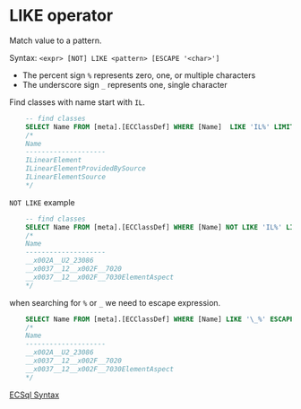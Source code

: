 # LIKE operator

Match value to a pattern.

Syntax: `<expr> [NOT] LIKE <pattern> [ESCAPE '<char>']`

- The percent sign `%` represents zero, one, or multiple characters
- The underscore sign `_` represents one, single character

Find classes with name start with `IL`.

```sql
    -- find classes
    SELECT Name FROM [meta].[ECClassDef] WHERE [Name]  LIKE 'IL%' LIMIT 3;
    /*
    Name
    --------------------
    ILinearElement
    ILinearElementProvidedBySource
    ILinearElementSource
    */
```

`NOT LIKE` example

```sql
    -- find classes
    SELECT Name FROM [meta].[ECClassDef] WHERE [Name] NOT LIKE 'IL%' LIMIT 3;
    /*
    Name
    --------------------
    __x002A__U2_23086
    __x0037__12__x002F__7020
    __x0037__12__x002F__7030ElementAspect
    */
```

when searching for `%` or `_` we need to escape expression.

```sql
    SELECT Name FROM [meta].[ECClassDef] WHERE [Name] LIKE '\_%' ESCAPE '\' LIMIT 3;
    /*
    Name
    --------------------
    __x002A__U2_23086
    __x0037__12__x002F__7020
    __x0037__12__x002F__7030ElementAspect
    */
```

[ECSql Syntax](./index.md)
